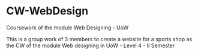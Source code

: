 # CW-WebDesign
Coursework of the module Web Designing - UoW

This is a group work of 3 members to create a website for a sports shop as the CW of the module
Web designing in UoW - Level 4 - II Semester
